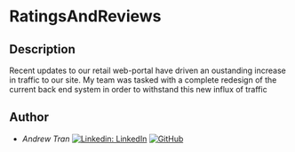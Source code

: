 # RatingsAndReviews

## Description
Recent updates to our retail web-portal have driven an oustanding increase in traffic to our site. My team was tasked with a complete redesign of the current back end system in order to withstand this new influx of traffic 

## Author
- *Andrew Tran* [![Linkedin: LinkedIn](https://img.shields.io/badge/linkedin-%230077B5.svg?style=for-the-badge&logo=linkedin&logoColor=white&link=https://www.linkedin.com/in/kevinzhugao/)](https://www.linkedin.com/in/andrew-mai-tran/) [![GitHub](https://img.shields.io/badge/github-%23121011.svg?style=for-the-badge&logo=github&logoColor=white&link=https://github.com/Daniel-Ghaly)](https://github.com/aTranster)
